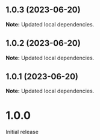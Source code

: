 ## 1.0.3 (2023-06-20)

**Note:** Updated local dependencies.

## 1.0.2 (2023-06-20)

**Note:** Updated local dependencies.

## 1.0.1 (2023-06-20)

**Note:** Updated local dependencies.

# 1.0.0

Initial release
